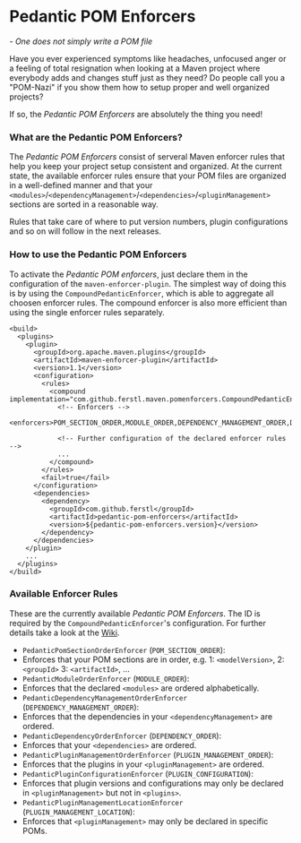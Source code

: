 # Pedantic POM Enforcers
*- One does not simply write a POM file*


Have you ever experienced symptoms like headaches, unfocused anger or a feeling of total resignation when looking at a Maven project where everybody adds and changes stuff just as they need? Do people call you a "POM-Nazi" if you show them how to setup proper and well organized projects?

If so, the *Pedantic POM Enforcers* are absolutely the thing you need!


### What are the Pedantic POM Enforcers?
The *Pedantic POM Enforcers* consist of serveral Maven enforcer rules that help you keep your project setup consistent and organized. At the current state, the available enforcer rules ensure that your POM files are organized in a well-defined manner and that your `<modules>`/`<dependencyManagement>`/`<dependencies>`/`<pluginManagement>` sections are sorted in a reasonable way.

Rules that take care of where to put version numbers, plugin configurations and so on will follow in the next releases.

### How to use the Pedantic POM Enforcers
To activate the *Pedantic POM enforcers*, just declare them in the configuration of the `maven-enforcer-plugin`. The simplest way of doing this is by using the `CompoundPedanticEnforcer`, which is able to aggregate all choosen enforcer rules. The compound enforcer is also more efficient than using the single enforcer rules separately.

    <build>
      <plugins>
        <plugin>
          <groupId>org.apache.maven.plugins</groupId>
          <artifactId>maven-enforcer-plugin</artifactId>
          <version>1.1</version>
          <configuration>
            <rules>
              <compound implementation="com.github.ferstl.maven.pomenforcers.CompoundPedanticEnforcer">
                <!-- Enforcers -->
                <enforcers>POM_SECTION_ORDER,MODULE_ORDER,DEPENDENCY_MANAGEMENT_ORDER,DEPENDENCY_ORDER,PLUGIN_MANAGEMENT_ORDER</enforcers>
              
                <!-- Further configuration of the declared enforcer rules -->
                ...
              </compound>
            </rules>
            <fail>true</fail>
          </configuration>
          <dependencies>
            <dependency>
              <groupId>com.github.ferstl</groupId>
              <artifactId>pedantic-pom-enforcers</artifactId>
              <version>${pedantic-pom-enforcers.version}</version>
            </dependency>
          </dependencies>
        </plugin>
        ...
      </plugins>
    </build>

### Available Enforcer Rules
These are the currently available *Pedantic POM Enforcers*. The ID is required by the `CompoundPedanticEnforcer`'s configuration. For further details take a look at the [Wiki](pedantic-pom-enforcers/wiki/Pedantic-POM-Enforcers).

 - `PedanticPomSectionOrderEnforcer` (`POM_SECTION_ORDER`):
  - Enforces that your POM sections are in order, e.g. 1: `<modelVersion>`, 2: `<groupId>` 3: `<artifactId>`, ...
 - `PedanticModuleOrderEnforcer` (`MODULE_ORDER`):
  - Enforces that the declared `<modules>` are ordered alphabetically.
 - `PedanticDependencyManagementOrderEnforcer` (`DEPENDENCY_MANAGEMENT_ORDER`):
  - Enforces that the dependencies in your `<dependencyManagement>` are ordered.
 - `PedanticDependencyOrderEnforcer` (`DEPENDENCY_ORDER`):
  - Enforces that your `<dependencies>` are ordered.
 - `PedanticPluginManagementOrderEnforcer` (`PLUGIN_MANAGEMENT_ORDER`):
  - Enforces that the plugins in your `<pluginManagement>` are ordered.
 - `PedanticPluginConfigurationEnforcer` (`PLUGIN_CONFIGURATION`):
  - Enforces that plugin versions and configurations may only be declared in `<pluginManagement>` but not in `<plugins>`.
 - `PedanticPluginManagementLocationEnforcer` (`PLUGIN_MANAGEMENT_LOCATION`):
  - Enforces that `<pluginManagement>` may only be declared in specific POMs.
